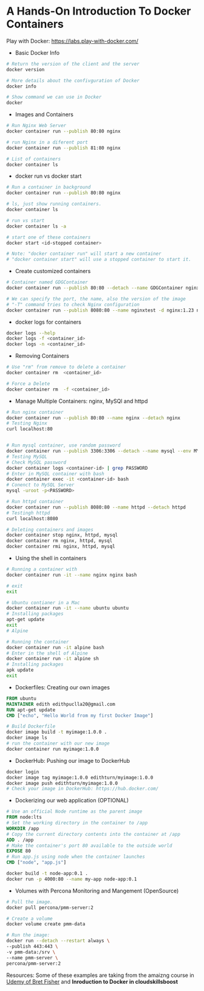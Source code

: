 # A Hands-On Introduction To Docker Containers

Play with Docker: https://labs.play-with-docker.com/

- Basic Docker Info

```bash
# Return the version of the client and the server
docker version

# More details about the confivguration of Docker
docker info

# Show command we can use in Docker
docker
```

- Images and Containers

```bash
# Run Nginx Web Server
docker container run --publish 80:80 nginx

# run Nginx in a diferent port
docker container run --publish 81:80 nginx

# List of containers
docker container ls
```

- docker run vs docker start

```bash
# Run a container in background
docker container run --publish 80:80 nginx

# ls, just show running containers.
docker container ls

# run vs start
docker container ls -a

# start one of these containers
docker start <id-stopped container>

# Note: "docker container run" will start a new container
# "docker container start" will use a stopped container to start it.
```

- Create customized containers

```bash
# Container named GDGContainer
docker container run --publish 80:80 --detach --name GDGContainer nginx

# We can specify the port, the name, also the version of the image
# "-T" command tries to check Nginx configuration
docker container run --publish 8080:80 --name nginxtest -d nginx:1.23 nginx -T
```

- docker logs for containers

```bash
docker logs --help
docker logs -f <container_id>
docker logs -n <container_id>
```

- Removing Containers

```bash
# Use "rm" from remove to delete a container
docker container rm  <container_id>

# Force a Delete
docker container rm  -f <container_id>
```

- Manage Multiple Containers: nginx, MySQl and httpd

```bash
# Run nginx container
docker container run --publish 80:80 --name nginx --detach nginx
# Testing Nginx
curl localhost:80


# Run mysql container, use random password
docker container run --publish 3306:3306 --detach --name mysql --env MYSQL_RANDOM_ROOT_PASSWORD=yes mysql
# Testing MySQL
# Check MySQL password
docker container logs <container-id> | grep PASSWORD
# Enter in MySQL container with bash
docker container exec -it <container-id> bash
# Conenct to MySQL Server
mysql -uroot -p<PASSWORD>

# Run httpd container
docker container run --publish 8080:80 --name httpd --detach httpd
# Testingh httpd
curl localhost:8080

# Deleting containers and images
docker container stop nginx, httpd, mysql
docker container rm nginx, httpd, mysql
docker container rmi nginx, httpd, mysql

```

- Using the shell in containers

```bash
# Running a container with
docker container run -it --name nginx nginx bash

# exit
exit

# Ubuntu contianer in a Mac
docker container run -it --name ubuntu ubuntu
# Installing packages
apt-get update
exit
# Alpine

# Running the container
docker container run -it alpine bash
# Enter in the shell of Alpine
docker container run -it alpine sh
# Installing packages
apk update
exit
```

- Dockerfiles: Creating our own images

```Dockerfile
FROM ubuntu
MAINTAINER edith edithpuclla20@gmail.com
RUN apt-get update
CMD ["echo", "Hello World from my first Docker Image"]
```

```bash
# Build Dockerfile
docker image build -t myimage:1.0.0 .
docker image ls
# run the container with our new image
docker container run myimage:1.0.0
```

- DockerHub: Pushing our image to DockerHub

```bash
docker login
docker image tag myimage:1.0.0 edithturn/myimage:1.0.0
docker image push edithturn/myimage:1.0.0
# Check your image in DockerHub: https://hub.docker.com/
```

- Dockerizing our web application (OPTIONAL)

```Dockerfile
# Use an official Node runtime as the parent image
FROM node:lts
# Set the working directory in the container to /app
WORKDIR /app
# Copy the current directory contents into the container at /app
ADD . /app
# Make the container's port 80 available to the outside world
EXPOSE 80
# Run app.js using node when the container launches
CMD ["node", "app.js"]
```

```bash
docker build -t node-app:0.1 .
docker run -p 4000:80 --name my-app node-app:0.1
```

- Volumes with Percona Monitoring and Mangement (OpenSource)

```bash
# Pull the image.
docker pull percona/pmm-server:2

# Create a volume
docker volume create pmm-data

# Run the image:
docker run --detach --restart always \
--publish 443:443 \
-v pmm-data:/srv \
--name pmm-server \
percona/pmm-server:2
```

Resources:
Some of these examples are taking from the amaizng course in [Udemy of Bret Fisher](https://www.udemy.com/course/docker-mastery/learn/lecture/6804732?start=30#announcements) and **Inroduction to Docker in cloudskillsboost**

